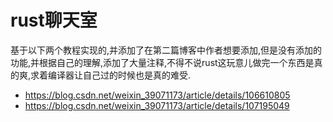 # rust聊天室
基于以下两个教程实现的,并添加了在第二篇博客中作者想要添加,但是没有添加的功能,并根据自己的理解,添加了大量注释,不得不说rust这玩意儿做完一个东西是真的爽,求着编译器让自己过的时候也是真的难受.
+ https://blog.csdn.net/weixin_39071173/article/details/106610805
+ https://blog.csdn.net/weixin_39071173/article/details/107195049
